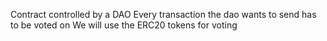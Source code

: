 Contract controlled by a DAO
Every transaction the dao wants to send has to be voted on
We will use the ERC20 tokens for voting
